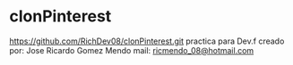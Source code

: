 # clonPinterest
https://github.com/RichDev08/clonPinterest.git
practica para Dev.f
creado por: Jose Ricardo Gomez Mendo
mail: ricmendo_08@hotmail.com
